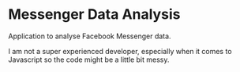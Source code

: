 # Messenger Data Analysis
Application to analyse Facebook Messenger data.

I am not a super experienced developer, especially when it comes to Javascript so the code might be a little bit messy.
